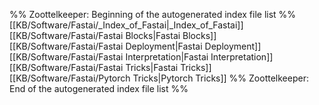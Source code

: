 %% Zoottelkeeper: Beginning of the autogenerated index file list  %%
 [[KB/Software/Fastai/_Index_of_Fastai|_Index_of_Fastai]]
 [[KB/Software/Fastai/Fastai Blocks|Fastai Blocks]]
 [[KB/Software/Fastai/Fastai Deployment|Fastai Deployment]]
 [[KB/Software/Fastai/Fastai Interpretation|Fastai Interpretation]]
 [[KB/Software/Fastai/Fastai Tricks|Fastai Tricks]]
 [[KB/Software/Fastai/Pytorch Tricks|Pytorch Tricks]]
%% Zoottelkeeper: End of the autogenerated index file list  %%
